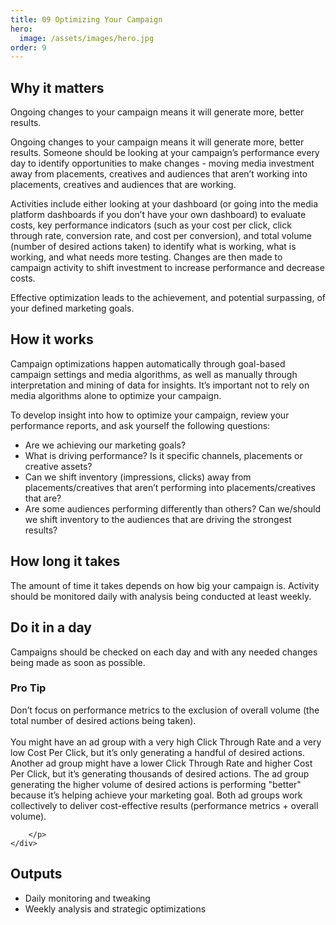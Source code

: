 ```yaml
---
title: 09 Optimizing Your Campaign
hero:
  image: /assets/images/hero.jpg
order: 9
---
```


## Why it matters

Ongoing changes to your campaign means it will generate more, better results.

Ongoing changes to your campaign means it will generate more, better results. Someone should be looking at your campaign’s performance every day to identify opportunities to make changes - moving media investment away from placements, creatives and audiences that aren’t working into placements, creatives and audiences that are working.

Activities include either looking at your dashboard (or going into the media platform dashboards if you don’t have your own dashboard) to evaluate costs, key performance indicators (such as your cost per click, click through rate, conversion rate, and cost per conversion), and total volume (number of desired actions taken) to identify what is working, what is working, and what needs more testing. Changes are then made to campaign activity to shift investment to increase performance and decrease costs.

Effective optimization leads to the achievement, and potential surpassing, of your defined marketing goals.

## How it works

Campaign optimizations happen automatically through goal-based campaign settings and media algorithms, as well as manually through interpretation and mining of data for insights. It’s important not to rely on media algorithms alone to optimize your campaign.

To develop insight into how to optimize your campaign, review your performance reports, and ask yourself the following questions:

- Are we achieving our marketing goals?
- What is driving performance? Is it specific channels, placements or creative assets?
- Can we shift inventory (impressions, clicks) away from placements/creatives that aren’t performing into placements/creatives that are?
- Are some audiences performing differently than others? Can we/should we shift inventory to the audiences that are driving the strongest results?

## How long it takes

The amount of time it takes depends on how big your campaign is. Activity should be monitored daily with analysis being conducted at least weekly.

## Do it in a day

Campaigns should be checked on each day and with any needed changes being made as soon as possible.

<div class="usa-alert usa-alert--info margin-top-5">
    <div class="usa-alert__body">
        <h3 class="usa-alert__heading">Pro Tip</h3>
        <p class="usa-alert__text">
            Don’t focus on performance metrics to the exclusion of overall volume (the total number of desired actions being taken).
            <br /> <br />
            You might have an ad group with a very high Click Through Rate and a very low Cost Per Click, but it’s only generating a handful of desired actions. Another ad group might have a lower Click Through Rate and higher Cost Per Click, but it’s generating thousands of desired actions. The ad group generating the higher volume of desired actions is performing "better" because it’s helping achieve your marketing goal. Both ad groups work collectively to deliver cost-effective results (performance metrics + overall volume).

        </p>
    </div>

</div>

## Outputs

- Daily monitoring and tweaking
- Weekly analysis and strategic optimizations
